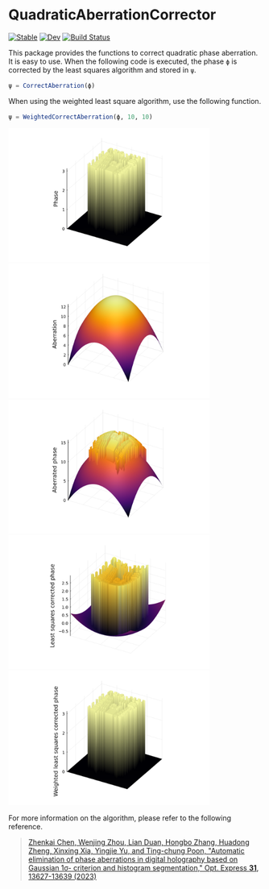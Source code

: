 # QuadraticAberrationCorrector

[![Stable](https://img.shields.io/badge/docs-stable-blue.svg)](https://syoshida1983.github.io/QuadraticAberrationCorrector.jl/stable/)
[![Dev](https://img.shields.io/badge/docs-dev-blue.svg)](https://syoshida1983.github.io/QuadraticAberrationCorrector.jl/dev/)
[![Build Status](https://github.com/syoshida1983/QuadraticAberrationCorrector.jl/actions/workflows/CI.yml/badge.svg?branch=master)](https://github.com/syoshida1983/QuadraticAberrationCorrector.jl/actions/workflows/CI.yml?query=branch%3Amaster)

This package provides the functions to correct quadratic phase aberration. It is easy to use. When the following code is executed, the phase `ϕ` is corrected by the least squares algorithm and stored in `ψ`.

```julia
ψ = CorrectAberration(ϕ)
```

When using the weighted least square algorithm, use the following function.

```julia
ψ = WeightedCorrectAberration(ϕ, 10, 10)
```

<p>
    <img src="https://github.com/syoshida1983/QuadraticAberrationCorrector.jl/blob/images/phase.svg" width="400px">
    <img src="https://github.com/syoshida1983/QuadraticAberrationCorrector.jl/blob/images/aberration.svg" width="400px">
    <img src="https://github.com/syoshida1983/QuadraticAberrationCorrector.jl/blob/images/aberrated.svg" width="400px">
    <img src="https://github.com/syoshida1983/QuadraticAberrationCorrector.jl/blob/images/least-squares.svg" width="400px">
    <img src="https://github.com/syoshida1983/QuadraticAberrationCorrector.jl/blob/images/weighted-least-squares.svg" width="400px">
</p>

For more information on the algorithm, please refer to the following reference.

> [Zhenkai Chen, Wenjing Zhou, Lian Duan, Hongbo Zhang, Huadong Zheng, Xinxing Xia, Yingjie Yu, and Ting-chung Poon, "Automatic elimination of phase aberrations in digital holography based on Gaussian 1σ- criterion and histogram segmentation," Opt. Express **31**, 13627-13639 (2023)](https://doi.org/10.1364/OE.486890)
